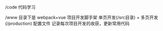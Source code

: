 /code
代码学习


/www  目录下是  webpack+vue 项目开发脚手架
单页开发(/src目录) + 多页开发(/production) 配置文件
记录每次项目开发的收获，更新常用代码
